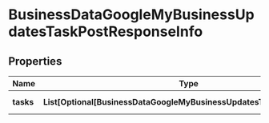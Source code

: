 # BusinessDataGoogleMyBusinessUpdatesTaskPostResponseInfo


## Properties

| Name | Type | Description | Notes |
|------------ | ------------- | ------------- | -------------|
**tasks** | **List[Optional[BusinessDataGoogleMyBusinessUpdatesTaskPostTaskInfo]]** | array of tasks |[optional]|